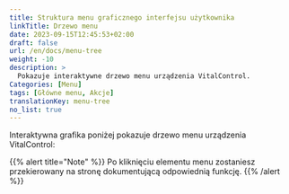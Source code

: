 ```yaml
---
title: Struktura menu graficznego interfejsu użytkownika
linkTitle: Drzewo menu
date: 2023-09-15T12:45:53+02:00
draft: false
url: /en/docs/menu-tree
weight: -10
description: >
  Pokazuje interaktywne drzewo menu urządzenia VitalControl.
Categories: [Menu]
tags: [Główne menu, Akcje]
translationKey: menu-tree
no_list: true
---
```


Interaktywna grafika poniżej pokazuje drzewo menu urządzenia VitalControl:

{{% alert title="Note" %}}
Po kliknięciu elementu menu zostaniesz przekierowany na stronę dokumentującą odpowiednią funkcję.
{{% /alert %}}

<object data="menu-tree.svg" type="image/svg+xml" width="1100" >
</object>
